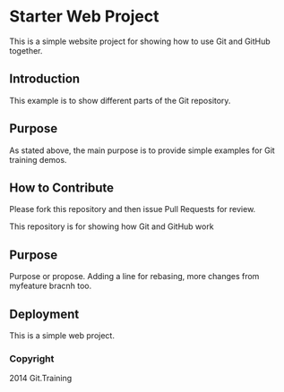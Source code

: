 # Starter Web Project

This is a simple website project for showing how to use Git and GitHub together.

## Introduction

This example is to show different parts of the Git repository.

## Purpose

As stated above, the main purpose is to provide simple examples for Git training demos.

## How to Contribute

Please fork this repository and then issue Pull Requests for review.

This repository is for showing how Git and GitHub work

## Purpose

Purpose or propose. Adding a line for rebasing, more changes from myfeature bracnh too.

## Deployment

This is a simple web project.

### Copyright

2014 Git.Training
